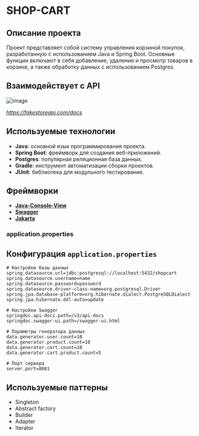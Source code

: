 # SHOP-CART

## Описание проекта

Проект представляет собой систему управления корзиной покупок, разработанную с использованием Java и Spring Boot. Основные функции включают в себя добавление, удаление и просмотр товаров в корзине, а также обработку данных с использованием Postgres.

## Взаимодействует с API
![image](https://github.com/StudentPNZGTU/java-industrial-dev/assets/143221017/b7f42ed2-3708-4f30-a9fc-f2f17e644149)

*https://fakestoreapi.com/docs*

## Используемые технологии

- **Java**: основной язык программирования проекта.
- **Spring Boot**: фреймворк для создания веб-приложений.
- **Postgres**: популярная реляционная база данных.
- **Gradle**: инструмент автоматизации сборки проектов.
- **JUnit**: библиотека для модульного тестирования.
## Фреймворки
- **[Java-Console-View](https://github.com/thousandlemons/Java-Console-View)**
- **[Swagger](https://github.com/swagger-api/swagger-core)**
- **[Jakarta](https://github.com/datanucleus/jakarta.persistence)**

### application.properties
## Конфигурация `application.properties`

```properties
# Настройки базы данных
spring.datasource.url=jdbc:postgresql://localhost:5432/shopcart
spring.datasource.username=name
spring.datasource.password=password
spring.datasource.driver-class-name=org.postgresql.Driver
spring.jpa.database-platform=org.hibernate.dialect.PostgreSQLDialect
spring.jpa.hibernate.ddl-auto=update

# Настройки Swagger
springdoc.api-docs.path=/v3/api-docs
springdoc.swagger-ui.path=/swagger-ui.html

# Параметры генератора данных
data.generator.user.count=10
data.generator.product.count=10
data.generator.cart.count=10
data.generator.cart.product.count=5

# Порт сервера
server.port=8081
```

## Используемые паттерны
- Singleton
- Abstract factory
- Builder
- Adapter
- Iterator
